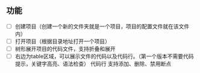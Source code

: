 ## 功能
- [ ] 创建项目（创建一个新的文件夹就是一个项目，项目的配置文件就在该文件内）
- [ ] 打开项目（根据目录地址打开一个项目）
- [ ] 树形展开项目的代码文件，支持折叠和展开
- [ ] 右边为table区域，可以展示文件的代码以及代码行。（第一个版本不需要代码提示，关键字高亮、语法检查） 代码行 支持添加、删除、禁用断点